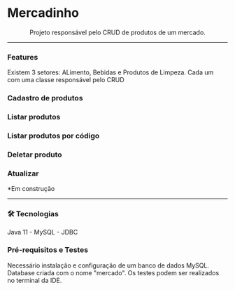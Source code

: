 # Mercadinho

<p align="center">Projeto responsável pelo CRUD de produtos de um mercado.</p>
<hr>

### Features

<p>Existem 3 setores: ALimento, Bebidas e Produtos de Limpeza. Cada um com uma classe responsável pelo CRUD</p>

### Cadastro de produtos 

### Listar produtos

### Listar produtos por código

### Deletar produto

### Atualizar 
*Em construção

<hr>

### 🛠 Tecnologias
Java 11 - MySQL - JDBC

### Pré-requisitos e Testes
Necessário instalação e configuração de um banco de dados MySQL. Database criada com o nome "mercado".
Os testes podem ser realizados no terminal da IDE. 
